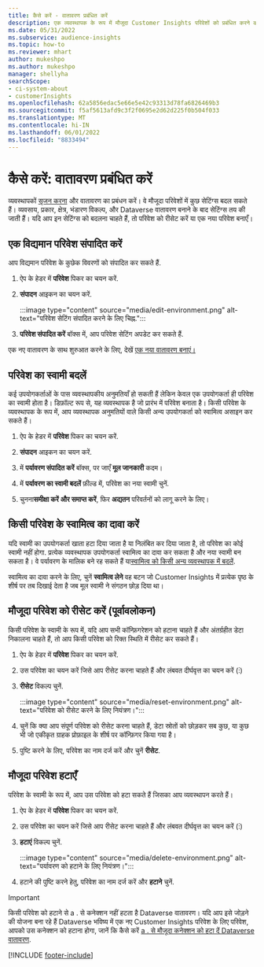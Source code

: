 ```yaml
---
title: कैसे करें - वातावरण प्रबंधित करें
description: एक व्यवस्थापक के रूप में मौजूदा Customer Insights परिवेशों को प्रबंधित करने का तरीका जानें।"
ms.date: 05/31/2022
ms.subservice: audience-insights
ms.topic: how-to
ms.reviewer: mhart
author: mukeshpo
ms.author: mukeshpo
manager: shellyha
searchScope:
- ci-system-about
- customerInsights
ms.openlocfilehash: 62a5856edac5e66e5e42c93313d78fa6826469b3
ms.sourcegitcommit: f5af5613afd9c3f2f0695e2d62d225f0b504f033
ms.translationtype: MT
ms.contentlocale: hi-IN
ms.lasthandoff: 06/01/2022
ms.locfileid: "8833494"
---
```

# <a name="how-to-manage-environments"></a>कैसे करें: वातावरण प्रबंधित करें

व्यवस्थापकों [सृजन करना](create-environment.md) और वातावरण का प्रबंधन करें। वे मौजूदा परिवेशों में कुछ सेटिंग्स बदल सकते हैं। व्यवसाय, प्रकार, क्षेत्र, भंडारण विकल्प, और Dataverse वातावरण बनाने के बाद सेटिंग्स तय की जाती हैं। यदि आप इन सेटिंग्स को बदलना चाहते हैं, तो परिवेश को रीसेट करें या एक नया परिवेश बनाएँ।

## <a name="edit-an-existing-environment"></a>एक विद्यमान परिवेश संपादित करें

आप विद्यमान परिवेश के कुछेक विवरणों को संपादित कर सकते हैं.

1. ऐप के हेडर में **परिवेश** पिकर का चयन करें.

1. **संपादन** आइकन का चयन करें.

   :::image type="content" source="media/edit-environment.png" alt-text="परिवेश सेटिंग संपादित करने के लिए चिह्न.":::

1. **परिवेश संपादित करें** बॉक्स में, आप परिवेश सेटिंग अपडेट कर सकते हैं.

एक नए वातावरण के साथ शुरुआत करने के लिए, देखें [एक नया वातावरण बनाएं।](create-environment.md)

## <a name="change-the-owner-of-an-environment"></a>परिवेश का स्वामी बदलें

कई उपयोगकर्ताओं के पास व्यवस्थापकीय अनुमतियाँ हो सकती हैं लेकिन केवल एक उपयोगकर्ता ही परिवेश का स्वामी होता है। डिफ़ॉल्ट रूप से, यह व्यवस्थापक है जो प्रारंभ में परिवेश बनाता है। किसी परिवेश के व्यवस्थापक के रूप में, आप व्यवस्थापक अनुमतियों वाले किसी अन्य उपयोगकर्ता को स्वामित्व असाइन कर सकते हैं।

1. ऐप के हेडर में **परिवेश** पिकर का चयन करें.

1. **संपादन** आइकन का चयन करें.

1. में **पर्यावरण संपादित करें** बॉक्स, पर जाएँ **मूल जानकारी** कदम।

1. में **पर्यावरण का स्वामी बदलें** फ़ील्ड में, परिवेश का नया स्वामी चुनें.  

1. चुनना**समीक्षा करें और समाप्त करें**, फिर **अद्यतन** परिवर्तनों को लागू करने के लिए।

## <a name="claim-ownership-of-an-environment"></a>किसी परिवेश के स्वामित्व का दावा करें

यदि स्वामी का उपयोगकर्ता खाता हटा दिया जाता है या निलंबित कर दिया जाता है, तो परिवेश का कोई स्वामी नहीं होगा. प्रत्येक व्यवस्थापक उपयोगकर्ता स्वामित्व का दावा कर सकता है और नया स्वामी बन सकता है। वे पर्यावरण के मालिक बने रह सकते हैं या[स्वामित्व को किसी अन्य व्यवस्थापक में बदलें](#change-the-owner-of-an-environment).

स्वामित्व का दावा करने के लिए, चुनें **स्वामित्व लेने** वह बटन जो Customer Insights में प्रत्येक पृष्ठ के शीर्ष पर तब दिखाई देता है जब मूल स्वामी ने संगठन छोड़ दिया था।

## <a name="reset-an-existing-environment-preview"></a>मौजूदा परिवेश को रीसेट करें (पूर्वावलोकन)

किसी परिवेश के स्वामी के रूप में, यदि आप सभी कॉन्फ़िगरेशन को हटाना चाहते हैं और अंतर्ग्रहीत डेटा निकालना चाहते हैं, तो आप किसी परिवेश को रिक्त स्थिति में रीसेट कर सकते हैं।

1. ऐप के हेडर में **परिवेश** पिकर का चयन करें.

1. उस परिवेश का चयन करें जिसे आप रीसेट करना चाहते हैं और लंबवत दीर्घवृत्त का चयन करें (&vellip;)

1. **रीसेट** विकल्प चुनें.

   :::image type="content" source="media/reset-environment.png" alt-text="परिवेश को रीसेट करने के लिए नियंत्रण।":::

1. चुनें कि क्या आप संपूर्ण परिवेश को रीसेट करना चाहते हैं, डेटा स्रोतों को छोड़कर सब कुछ, या कुछ भी जो एकीकृत ग्राहक प्रोफ़ाइल के शीर्ष पर कॉन्फ़िगर किया गया है।

1. पुष्टि करने के लिए, परिवेश का नाम दर्ज करें और चुनें **रीसेट**.

## <a name="delete-an-existing-environment"></a>मौजूदा परिवेश हटाएँ

परिवेश के स्वामी के रूप में, आप उस परिवेश को हटा सकते हैं जिसका आप व्यवस्थापन करते हैं।

1. ऐप के हेडर में **परिवेश** पिकर का चयन करें.

1. उस परिवेश का चयन करें जिसे आप रीसेट करना चाहते हैं और लंबवत दीर्घवृत्त का चयन करें (&vellip;) 

1. **हटाएं** विकल्प चुनें.

   :::image type="content" source="media/delete-environment.png" alt-text="पर्यावरण को हटाने के लिए नियंत्रण।":::

1. हटाने की पुष्टि करने हेतु, परिवेश का नाम दर्ज करें और **हटाने** चुनें.

> [!IMPORTANT]
> किसी परिवेश को हटाने से a . से कनेक्शन नहीं हटता है Dataverse वातावरण। यदि आप इसे जोड़ने की योजना बना रहे हैं Dataverse भविष्य में एक नए Customer Insights परिवेश के लिए परिवेश, आपको उस कनेक्शन को हटाना होगा, जानें कि कैसे करें [a . से मौजूदा कनेक्शन को हटा दें Dataverse वातावरण](customer-insights-dataverse.md#remove-an-existing-connection-to-a-dataverse-environment).

[!INCLUDE [footer-include](includes/footer-banner.md)]
